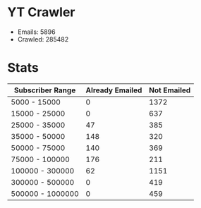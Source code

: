 # YT Crawler
- Emails: 5896
- Crawled: 285482

# Stats
| Subscriber Range  | Already Emailed | Not Emailed |
|-------|-------|-------|
| 5000 - 15000 | 0 | 1372 |
| 15000 - 25000 | 0 | 637 |
| 25000 - 35000 | 47 | 385 |
| 35000 - 50000 | 148 | 320 |
| 50000 - 75000 | 140 | 369 |
| 75000 - 100000 | 176 | 211 |
| 100000 - 300000 | 62 | 1151 |
| 300000 - 500000 | 0 | 419 |
| 500000 - 1000000 | 0 | 459 |
